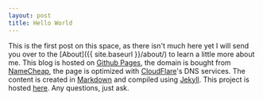 ```yaml
---
layout: post
title: Hello World
---
```


This is the first post on this space, as there isn't much here yet I will send you over to the [About]({{ site.baseurl }}/about/) to learn a little more about me. This blog is hosted on [Github Pages](http://pages.github.com), the domain is bought from [NameCheap](http://namecheap.com), the page is optimized with [CloudFlare](http://cloudflare.com)'s DNS services. The content is created in [Markdown](http://daringfireball.net/projects/markdown/) and compiled using [Jekyll](jekyllrb.com). This project is hosted [here](http://github.com/VDKA/blog). Any questions, just ask.
